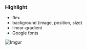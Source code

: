 ### Highlight

- flex
- background (image, position, size)
- linear-gradient
- Google fonts

![Imgur](https://i.imgur.com/B85OPLh.png)
